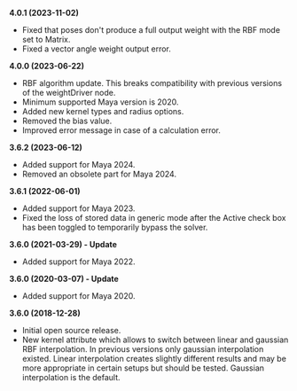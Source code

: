 **4.0.1 (2023-11-02)**
* Fixed that poses don't produce a full output weight with the RBF mode set to Matrix.
* Fixed a vector angle weight output error.

**4.0.0 (2023-06-22)**
* RBF algorithm update. This breaks compatibility with previous versions of the weightDriver node.
* Minimum supported Maya version is 2020.
* Added new kernel types and radius options.
* Removed the bias value.
* Improved error message in case of a calculation error.

**3.6.2 (2023-06-12)**
* Added support for Maya 2024.
* Removed an obsolete part for Maya 2024.

**3.6.1 (2022-06-01)**
* Added support for Maya 2023.
* Fixed the loss of stored data in generic mode after the Active check box has been toggled to temporarily bypass the solver.

**3.6.0 (2021-03-29) - Update**
* Added support for Maya 2022.

**3.6.0 (2020-03-07) - Update**
* Added support for Maya 2020.

**3.6.0 (2018-12-28)**
* Initial open source release.
* New kernel attribute which allows to switch between linear and gaussian RBF interpolation. In previous versions only gaussian interpolation existed. Linear interpolation creates slightly different results and may be more appropriate in certain setups but should be tested. Gaussian interpolation is the default.
